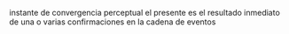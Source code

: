 instante de convergencia perceptual 
el presente es el resultado inmediato de una o varias confirmaciones en la cadena de eventos